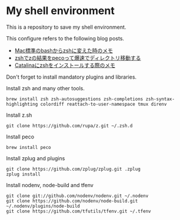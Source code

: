 # My shell environment
This is a repository to save my shell environment.


This configure refers to the following blog posts.

- [Mac標準のbashからzshに変えた時のメモ](https://qiita.com/akashima/items/bdcde778644086533ade)
- [zshでzの結果をpecoって爆速でディレクトリ移動する](https://qiita.com/maxmellon/items/23325c22581e9187639e)
- [Catalinaにzshをインストールする際のメモ](https://qiita.com/yshishido/items/f85902c6039f07d07d48)

Don't forget to install mandatory plugins and libraries.

Install zsh and many other tools.

```brew install zsh zsh-autosuggestions zsh-completions zsh-syntax-highlighting colordiff reattach-to-user-namespace tmux direnv```

Install z.sh

```git clone https://github.com/rupa/z.git ~/.zsh.d```

Install peco

```brew install peco```

Install zplug and plugins

```
git clone https://github.com/zplug/zplug.git .zplug
zplug install
```

Install nodenv, node-build and tfenv

```
git clone git://github.com/nodenv/nodenv.git ~/.nodenv
git clone https://github.com/nodenv/node-build.git ~/.nodenv/plugins/node-build
git clone https://github.com/tfutils/tfenv.git ~/.tfenv
```
